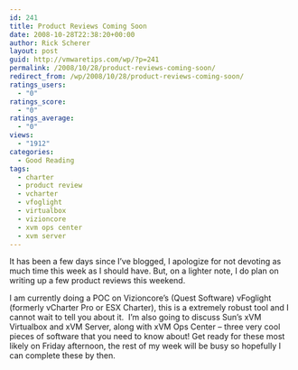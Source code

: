 ```yaml
---
id: 241
title: Product Reviews Coming Soon
date: 2008-10-28T22:38:20+00:00
author: Rick Scherer
layout: post
guid: http://vmwaretips.com/wp/?p=241
permalink: /2008/10/28/product-reviews-coming-soon/
redirect_from: /wp/2008/10/28/product-reviews-coming-soon/
ratings_users:
  - "0"
ratings_score:
  - "0"
ratings_average:
  - "0"
views:
  - "1912"
categories:
  - Good Reading
tags:
  - charter
  - product review
  - vcharter
  - vfoglight
  - virtualbox
  - vizioncore
  - xvm ops center
  - xvm server
---
```

It has been a few days since I&#8217;ve blogged, I apologize for not devoting as much time this week as I should have. But, on a lighter note, I do plan on writing up a few product reviews this weekend.



I am currently doing a POC on Vizioncore&#8217;s (Quest Software) vFoglight (formerly vCharter Pro or ESX Charter), this is a extremely robust tool and I cannot wait to tell you about it.  I&#8217;m also going to discuss Sun&#8217;s xVM Virtualbox and xVM Server, along with xVM Ops Center &#8211; three very cool pieces of software that you need to know about! Get ready for these most likely on Friday afternoon, the rest of my week will be busy so hopefully I can complete these by then.